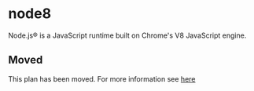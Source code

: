 # node8

Node.js® is a JavaScript runtime built on Chrome's V8 JavaScript engine.

## Moved

This plan has been moved. For more information see [here](https://github.com/habitat-sh/core-plans#additional-plans)
